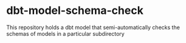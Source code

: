 # dbt-model-schema-check
This repository holds a dbt model that semi-automatically checks the schemas of models in a particular subdirectory
